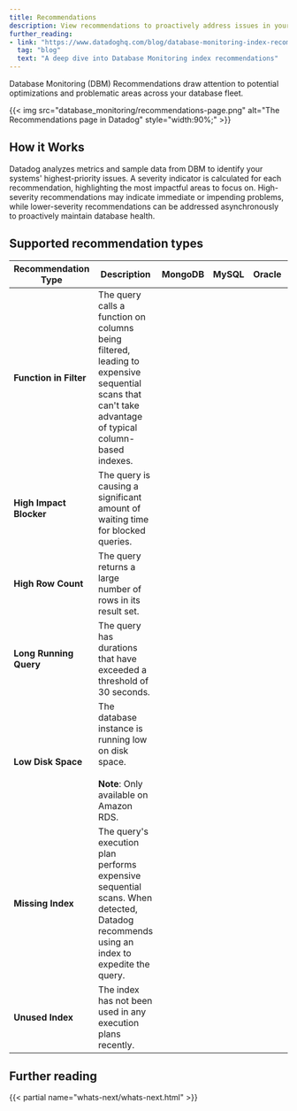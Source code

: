 ```yaml
---
title: Recommendations
description: View recommendations to proactively address issues in your system
further_reading:
- link: "https://www.datadoghq.com/blog/database-monitoring-index-recommendations/"
  tag: "blog"
  text: "A deep dive into Database Monitoring index recommendations"
---
```


Database Monitoring (DBM) Recommendations draw attention to potential optimizations and problematic areas across your database fleet.

{{< img src="database_monitoring/recommendations-page.png" alt="The Recommendations page in Datadog" style="width:90%;" >}}

## How it Works

Datadog analyzes metrics and sample data from DBM to identify your systems' highest-priority issues. A severity indicator is calculated for each recommendation, highlighting the most impactful areas to focus on. High-severity recommendations may indicate immediate or impending problems, while lower-severity recommendations can be addressed asynchronously to proactively maintain database health.

## Supported recommendation types

| Recommendation Type     | Description                                                                                                                                            | MongoDB                     | MySQL                       | Oracle                      | PostgreSQL                  | SQL Server                  |
|-------------------------|--------------------------------------------------------------------------------------------------------------------------------------------------------|-----------------------------|-----------------------------|-----------------------------|-----------------------------|-----------------------------|
| **Function in Filter**  | The query calls a function on columns being filtered, leading to expensive sequential scans that can't take advantage of typical column-based indexes. |                             |                             |                             | <i class='icon-check-bold'> |                             |
| **High Impact Blocker** | The query is causing a significant amount of waiting time for blocked queries.                                                                         | <i class='icon-check-bold'> | <i class='icon-check-bold'> | <i class='icon-check-bold'> | <i class='icon-check-bold'> | <i class='icon-check-bold'> |
| **High Row Count**      | The query returns a large number of rows in its result set.                                                                                            | <i class='icon-check-bold'> | <i class='icon-check-bold'> | <i class='icon-check-bold'> | <i class='icon-check-bold'> | <i class='icon-check-bold'> |
| **Long Running Query**  | The query has durations that have exceeded a threshold of 30 seconds.                                                                                  | <i class='icon-check-bold'> | <i class='icon-check-bold'> | <i class='icon-check-bold'> | <i class='icon-check-bold'> | <i class='icon-check-bold'> |
| **Low Disk Space**      | The database instance is running low on disk space. <br><br>**Note**: Only available on Amazon RDS.                                                    |                             | <i class='icon-check-bold'> | <i class='icon-check-bold'> | <i class='icon-check-bold'> | <i class='icon-check-bold'> |
| **Missing Index**       | The query's execution plan performs expensive sequential scans. When detected, Datadog recommends using an index to expedite the query.                | <i class='icon-check-bold'> |                             |                             | <i class='icon-check-bold'> | <i class='icon-check-bold'> |
| **Unused Index**        | The index has not been used in any execution plans recently.                                                                                           | <i class='icon-check-bold'> |                             |                             | <i class='icon-check-bold'> | <i class='icon-check-bold'> |

## Further reading

{{< partial name="whats-next/whats-next.html" >}}